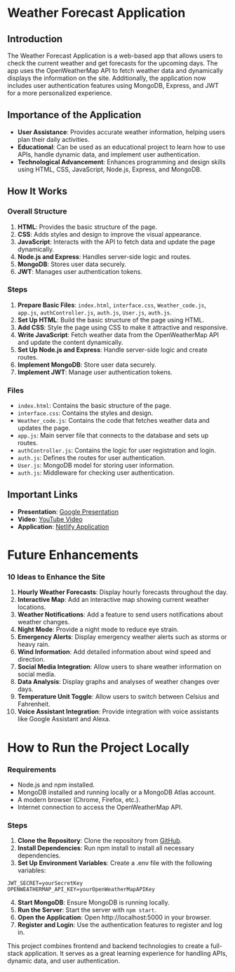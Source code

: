 # Weather Forecast Application

## Introduction

The Weather Forecast Application is a web-based app that allows users to check the current weather and get forecasts for the upcoming days. The app uses the OpenWeatherMap API to fetch weather data and dynamically displays the information on the site. Additionally, the application now includes user authentication features using MongoDB, Express, and JWT for a more personalized experience.

## Importance of the Application

- **User Assistance**:  Provides accurate weather information, helping users plan their daily activities.
- **Educational**: Can be used as an educational project to learn how to use APIs, handle dynamic data, and implement user authentication.
- **Technological Advancement**: Enhances programming and design skills using HTML, CSS, JavaScript, Node.js, Express, and MongoDB.

## How It Works

### Overall Structure

1. **HTML**: Provides the basic structure of the page.
2. **CSS**: Adds styles and design to improve the visual appearance.
3. **JavaScript**: Interacts with the API to fetch data and update the page dynamically.
4. **Node.js and Express**: Handles server-side logic and routes.
5. **MongoDB**: Stores user data securely.
5. **JWT**: Manages user authentication tokens.

### Steps

1. **Prepare Basic Files**: `index.html`, `interface.css`, `Weather_code.js`,
`app.js`, `authController.js`, `auth.js`, `User.js`, `auth.js`.
2. **Set Up HTML**: Build the basic structure of the page using HTML.
3. **Add CSS**: Style the page using CSS to make it attractive and responsive.
4. **Write JavaScript**: Fetch weather data from the OpenWeatherMap API and update the content dynamically.
5. **Set Up Node.js and Express**: Handle server-side logic and create routes.
6. **Implement MongoDB**: Store user data securely.
7. **Implement JWT**: Manage user authentication tokens.

### Files

- `index.html`: Contains the basic structure of the page.
- `interface.css`: Contains the styles and design.
- `Weather_code.js`: Contains the code that fetches weather data and updates the page.
- `app.js`: Main server file that connects to the database and sets up routes.
- `authController.js`: Contains the logic for user registration and login.
- `auth.js`: Defines the routes for user authentication.
- `User.js`: MongoDB model for storing user information.
- `auth.js`: Middleware for checking user authentication.

## Important Links

- **Presentation**: [Google Presentation](https://docs.google.com/presentation/d/1lA9wUEOF6VXF_-fIZ2QagrjGlwlUKUhepWoy8-jzuoE/edit#slide=id.g742e3e7cd_1_16)
- **Video**: [YouTube Video](https://www.youtube.com/watch?v=h1BvgI65Y8E)
- **Application**: [Netlify Application](https://webweatherforecastapplic.netlify.app/)


# Future Enhancements

### 10 Ideas to Enhance the Site

1. **Hourly Weather Forecasts**: Display hourly forecasts throughout the day.
2. **Interactive Map**: Add an interactive map showing current weather locations.
3. **Weather Notifications**: Add a feature to send users notifications about weather changes.
4. **Night Mode**: Provide a night mode to reduce eye strain.
5. **Emergency Alerts**: Display emergency weather alerts such as storms or heavy rain.
6. **Wind Information**: Add detailed information about wind speed and direction.
7. **Social Media Integration**: Allow users to share weather information on social media.
8. **Data Analysis**: Display graphs and analyses of weather changes over days.
9. **Temperature Unit Toggle**: Allow users to switch between Celsius and Fahrenheit.
10. **Voice Assistant Integration**: Provide integration with voice assistants like Google Assistant and Alexa.


# How to Run the Project Locally

### Requirements

- Node.js and npm installed.
- MongoDB installed and running locally or a MongoDB Atlas account.
- A modern browser (Chrome, Firefox, etc.).
- Internet connection to access the OpenWeatherMap API.

### Steps

1. **Clone the Repository**: Clone the repository from [GitHub](https://github.com/MARIEM0123/Webstack-Portfolio-Project).
2. **Install Dependencies**: Run npm install to install all necessary dependencies.
3. **Set Up Environment Variables**: Create a .env file with the following variables:
```MONGO_URI=mongodb://localhost:27017/Weather-Forecast-App
JWT_SECRET=yourSecretKey
OPENWEATHERMAP_API_KEY=yourOpenWeatherMapAPIKey
```

4. **Start MongoDB**: Ensure MongoDB is running locally.
5. **Run the Server**: Start the server with ``npm start``.
6. **Open the Application**: Open http://localhost:5000 in your browser.
7. **Register and Login**: Use the authentication features to register and log in.

This project combines frontend and backend technologies to create a full-stack application. It serves as a great learning experience for handling APIs, dynamic data, and user authentication.
